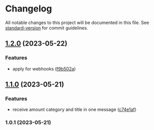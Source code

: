 # Changelog

All notable changes to this project will be documented in this file. See [standard-version](https://github.com/conventional-changelog/standard-version) for commit guidelines.

## [1.2.0](https://github.com/anwam/jaravisa-tg-bot/compare/v1.1.0...v1.2.0) (2023-05-22)


### Features

* apply for webhooks ([f9b502a](https://github.com/anwam/jaravisa-tg-bot/commit/f9b502ada69d1696050a73db03e2efd455cee22a))

## [1.1.0](https://github.com/anwam/jaravisa-tg-bot/compare/v1.0.1...v1.1.0) (2023-05-21)


### Features

* receive amount category and title in one message ([c74e1af](https://github.com/anwam/jaravisa-tg-bot/commit/c74e1af6823888221ce9ae74adfbf7a75bfcf184))

### 1.0.1 (2023-05-21)
